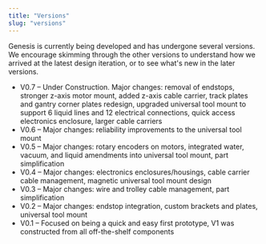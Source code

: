 ```yaml
---
title: "Versions"
slug: "versions"
---
```


Genesis is currently being developed and has undergone several versions. We encourage skimming through the other versions to understand how we arrived at the latest design iteration, or to see what's new in the later versions.

  * V0.7 – Under Construction. Major changes: removal of endstops, stronger z-axis motor mount, added z-axis cable carrier, track plates and gantry corner plates redesign, upgraded universal tool mount to support 6 liquid lines and 12 electrical connections, quick access electronics enclosure, larger cable carriers
  * V0.6 – Major changes: reliability improvements to the universal tool mount
  * V0.5 – Major changes: rotary encoders on motors, integrated water, vacuum, and liquid amendments into universal tool mount, part simplification
  * V0.4 – Major changes: electronics enclosures/housings, cable carrier cable management, magnetic universal tool mount design
  * V0.3 – Major changes: wire and trolley cable management, part simplification
  * V0.2 – Major changes: endstop integration, custom brackets and plates, universal tool mount
  * V0.1 – Focused on being a quick and easy first prototype, V1 was constructed from all off-the-shelf components
